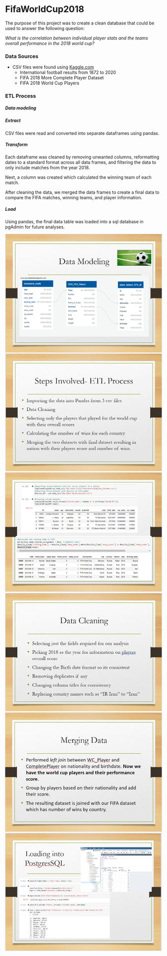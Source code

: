 # FifaWorldCup2018

The purpose of this project was to create a clean database that could be used to answer the following question:

*What is the correlation between individual player stats and the teams overall performance in the 2018 world cup?*

### Data Sources

-  CSV files were found using [Kaggle.com](www.kaggle.com)
	- International football results from 1872 to 2020
	- FIFA 2018 More Complete Player Dataset
	- FIFA 2018 World Cup Players

### ETL Process

##### Data modeling


##### Extract

CSV files were read and converted into separate dataframes using pandas.

##### Transform

Each dataframe was cleaned by removing unwanted columns, reformatting dates to a standard format across all data frames, and filtering the data to only include matches from the year 2018.

Next, a column was created which calculated the winning team of each match.

After cleaning the data, we merged the data frames to create a final data to compare the FIFA matches, winning teams, and player information.

##### Load

Using pandas, the final data table was loaded into a sql database in pgAdmin for future analyses.

![alt text](https://github.com/ludmilagd/FifaWorldCup2018/blob/main/Slides/S3.PNG)
![alt text](https://github.com/ludmilagd/FifaWorldCup2018/blob/main/Slides/S4.PNG)
![alt text](https://github.com/ludmilagd/FifaWorldCup2018/blob/main/Slides/S5.PNG)
![alt text](https://github.com/ludmilagd/FifaWorldCup2018/blob/main/Slides/S6.PNG)
![alt text](https://github.com/ludmilagd/FifaWorldCup2018/blob/main/Slides/S7.PNG)
![alt text](https://github.com/ludmilagd/FifaWorldCup2018/blob/main/Slides/S8.PNG)






